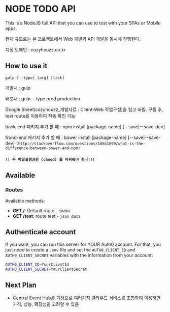 # NODE TODO API
This is a NodeJS full API that you can use to test with your SPAs or Mobile apps.

현재 규모로는 본 프로젝트에서 Web 개발과 API 개발을 동시에 진행한다.

지정 도메인 : cozyhouzz.co.kr

## How to use it
`gulp [--type] [arg] [task]`

개발시 : gulp

배포시 : gulp --type prod production

Google Sheet(cozyhouzz_개발자료 : Client-Web 작업구성)을 참고 바람.
구동 후, test route를 이용하여 작동 확인 가능

back-end 패키지 추가 할 때 : npm install [package-name] [--save|--save-dev]

frond-end 패키지 추가 할 때 : bower install [package-name] [--save|--save-dev]
`(http://stackoverflow.com/questions/18641899/what-is-the-difference-between-bower-and-npm)`


#### **`!! 꼭 파일실행권한 (chmod) 를 바꿔줘야 한다!!!`**


## Available

### Routes

Available methods:

* **GET /**: Default route - `index`
* **GET /test**: route test - `json data`


## Authenticate account

If you want, you can run this server for YOUR Auth0 account. For that, you just need to create a `.env` file and set the `AUTH0_CLIENT_ID` and `AUTH0_CLIENT_SECRET` variables with the information from your account:

````bash
AUTH0_CLIENT_ID=YourClientId
AUTH0_CLIENT_SECRET=YourClientSecret
````

## Next Plan
* Central Event Hub를 기점으로 여러가지 클라우드 서비스를 조합하여
이용하면 가격, 성능, 확장성을 고려할 수 있음
